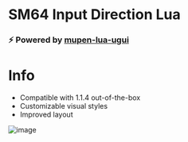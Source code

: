 # SM64 Input Direction Lua 
### ⚡ Powered by [mupen-lua-ugui](https://github.com/Aurumaker72/mupen-lua-ugui)


# Info

- Compatible with 1.1.4 out-of-the-box
- Customizable visual styles
- Improved layout

![image](https://github.com/Mupen64-Rewrite/SM64Lua/assets/48759429/9d4463e8-6ad8-4f67-8696-91084eee76af)
